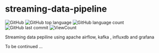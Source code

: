# streaming-data-pipeline

![GitHub](https://img.shields.io/github/license/fermat01/streaming-data-pipeline?style=flat)
![GitHub top language](https://img.shields.io/github/languages/top/fermat01/streaming-data-pipeline?style=flat)
![GitHub language count](https://img.shields.io/github/languages/count/fermat01/streaming-data-pipeline?style=flat)
![GitHub last commit](https://img.shields.io/github/last-commit/fermat01/streaming-data-pipeline?style=flat)
![ViewCount](https://views.whatilearened.today/views/github/fermat01/streaming-data-pipeline.svg?cache=remove)




Streaming data pepiline using apache airflow, kafka , influxdb and grafana


To be continued ...
